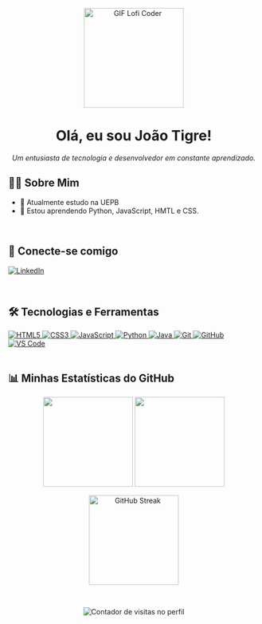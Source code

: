 <p align="center">
  <img src="https://media.giphy.com/media/v1.Y2lkPTc5MGI3NjExdGlxZG50bTlyZ2o2Nzk3ajgzZnJuczl6ZWJmMm9pb2hnbmZseXJpNSZlcD12MV9pbnRlcm5hbF9naWZfYnlfaWQmY3Q9Zw/WFZvB7VIXBgiz3oDXE/giphy.gif" alt="GIF Lofi Coder" width="200">
</p>

<h1 align="center">Olá, eu sou João Tigre!</h1>
<p align="center">
  <em>Um entusiasta de tecnologia e desenvolvedor em constante aprendizado.</em>
</p>

## 👨‍💻 Sobre Mim
- 🔭 Atualmente estudo na UEPB
- 🌱 Estou aprendendo Python, JavaScript, HMTL e CSS.

<br>

## 🔗 Conecte-se comigo
<p align="left">
  <a href="https://linkedin.com/in/joãofelipefiaritigre" target="_blank">
    <img src="https://img.shields.io/badge/LinkedIn-0077B5?style=for-the-badge&logo=linkedin&logoColor=white" alt="LinkedIn">
  </a>
  </p>

<br>

## 🛠️ Tecnologias e Ferramentas

<div align="left">
  <a href="https://developer.mozilla.org/pt-BR/docs/Web/HTML" target="_blank">
    <img src="https://skillicons.dev/icons?i=html" title="HTML5" alt="HTML5"/>
  </a>
  <a href="https://developer.mozilla.org/pt-BR/docs/Web/CSS" target="_blank">
    <img src="https://skillicons.dev/icons?i=css" title="CSS3" alt="CSS3"/>
  </a>
  <a href="https://developer.mozilla.org/pt-BR/docs/Web/JavaScript" target="_blank">
    <img src="https://skillicons.dev/icons?i=js" title="JavaScript" alt="JavaScript"/>
  </a>
  <a href="https://www.python.org" target="_blank">
    <img src="https://skillicons.dev/icons?i=python" title="Python" alt="Python"/>
  </a>
  <a href="https://www.java.com/pt-BR/" target="_blank">
    <img src="https://skillicons.dev/icons?i=java" title="Java" alt="Java"/>
  </a>
  <a href="https://git-scm.com/" target="_blank">
    <img src="https://skillicons.dev/icons?i=git" title="Git" alt="Git"/>
  </a>
  <a href="https://github.com" target="_blank">
    <img src="https://skillicons.dev/icons?i=github" title="GitHub" alt="GitHub"/>
  </a>
  <a href="https://code.visualstudio.com/" target="_blank">
    <img src="https://skillicons.dev/icons?i=vscode" title="Visual Studio Code" alt="VS Code"/>
  </a>
  </div>

<br>

## 📊 Minhas Estatísticas do GitHub
<p align="center">
  <img height="180em" src="https://github-readme-stats.vercel.app/api?username=jftigre&show_icons=true&theme=dracula&include_all_commits=true&count_private=true"/>
  <img height="180em" src="https://github-readme-stats.vercel.app/api/top-langs/?username=jftigre&layout=compact&langs_count=7&theme=dracula"/>
</p>
<p align="center">
  <img height="180em" src="https://github-readme-streak-stats.herokuapp.com/?user=jftigre&theme=dracula&date_format=j%20M%5B%20Y%5D" alt="GitHub Streak">
</p>

<br>

<p align="center">
  <img src="https://komarev.com/ghpvc/?username=jftigre&label=Profile%20views&color=0e75b6&style=flat" alt="Contador de visitas no perfil" />
</p>
